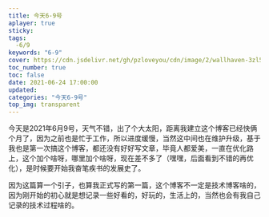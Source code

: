 ```yaml
---
title: 今天6-9号
aplayer: true
sticky:
tags:
  -6/9
keywords: "6-9"  
cover: https://cdn.jsdelivr.net/gh/pzloveyou/cdn/image/2/wallhaven-3zl5zv.jpg
toc_number: true
toc: false
date: 2021-06-24 17:00:00
updated:
categories: "今天6-9号"
top_img: transparent
---
```



今天是2021年6月9号，天气不错，出了个大太阳，距离我建立这个博客已经快俩个月了，因为之前也是忙于工作，所以进度缓慢，当然这中间也在维护升级，基于我也是第一次搞这个博客，都还没有好好写文章，毕竟人都爱美，一直在优化路上，这个加个啥呀，哪里加个啥呀，现在差不多了（嘿嘿，后面看到不错的再优化），是时候要开始我奋笔疾书的发展史了。

因为这篇算一个引子，也算我正式写的第一篇，这个博客不一定是技术博客啥的，因为刚开始的初心就是想记录一些好看的，好玩的，生活上的，当然也会有我自己记录的技术过程啥的。



​			
